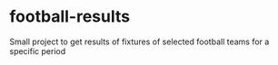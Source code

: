# football-results
Small project to get results of fixtures of selected football teams for a specific period
